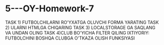 # 5---OY-Homework-7
TASK 1) FUTBOLCHILARNI RO'YXATGA OLUVCHI FORMA YARATING TASK 2) ULARNI HTMLGA CHIQARING TASK 3) LOCALSTORAGE GA SAQLANG VA UNDAN OLING TASK 4)CLUB BO'YICHA FILTER QILING IXTIYORIY: FUTBOLCHINI BOSHQA CLUBGA O'TKAZA OLISH FUNKSIYASI

